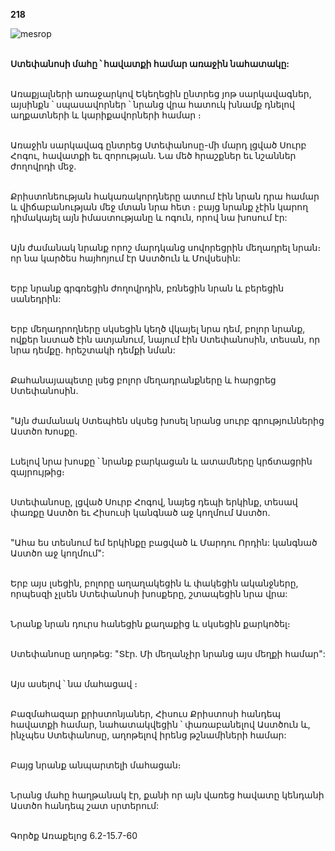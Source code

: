 **218**

![mesrop](https://volamar.ru/audio_video/foto/01/detbible/B452.BMP)

\
**Ստեփանոսի մահը ՝ հավատքի համար առաջին նահատակը:**

\
Առաքյալների առաջարկով Եկեղեցին ընտրեց յոթ սարկավագներ, այսինքն ՝ սպասավորներ ՝ նրանց վրա հատուկ խնամք դնելով աղքատների և կարիքավորների համար ։

\
Առաջին սարկավագ ընտրեց Ստեփանոսը-մի մարդ լցված Սուրբ Հոգու, հավատքի եւ զորության. Նա մեծ հրաշքներ եւ նշաններ ժողովրդի մեջ.

\
Քրիստոնեության հակառակորդները ատում էին նրան դրա համար և վիճաբանության մեջ մտան նրա հետ ։ բայց նրանք չէին կարող դիմակայել այն իմաստությանը և ոգուն, որով նա խոսում էր:

\
Այն ժամանակ նրանք որոշ մարդկանց սովորեցրին մեղադրել նրան։ որ նա կարծես հայհոյում էր Աստծուն և Մովսեսին:

\
Երբ նրանք գրգռեցին ժողովրդին, բռնեցին նրան և բերեցին սանեդրին:

\
Երբ մեղադրողները սկսեցին կեղծ վկայել նրա դեմ, բոլոր նրանք, ովքեր նստած էին ատյանում, նայում էին Ստեփանոսին, տեսան, որ նրա դեմքը. հրեշտակի դեմքի նման:

\
Քահանայապետը լսեց բոլոր մեղադրանքները և հարցրեց Ստեփանոսին.

\
"Այն ժամանակ Ստեպհեն սկսեց խոսել նրանց սուրբ գրություններից Աստծո Խոսքը.

\
Լսելով նրա խոսքը ՝ նրանք բարկացան և ատամները կրճտացրին զայրույթից։

\
Ստեփանոսը, լցված Սուրբ Հոգով, նայեց դեպի երկինք, տեսավ փառքը Աստծո եւ Հիսուսի կանգնած աջ կողմում Աստծո.

\
"Ահա ես տեսնում եմ երկինքը բացված և Մարդու Որդին: կանգնած Աստծո աջ կողմում":

\
Երբ այս լսեցին, բոլորը աղաղակեցին և փակեցին ականջները, որպեսզի չլսեն Ստեփանոսի խոսքերը, շտապեցին նրա վրա:

\
Նրանք նրան դուրս հանեցին քաղաքից և սկսեցին քարկոծել։

\
Ստեփանոսը աղոթեց: "Տէր. Մի մեղանչիր նրանց այս մեղքի համար":

\
Այս ասելով ՝ նա մահացավ ։

\
Բազմահազար քրիստոնյաներ, Հիսուս Քրիստոսի հանդեպ հավատքի համար, նահատակվեցին ՝ փառաբանելով Աստծուն և, ինչպես Ստեփանոսը, աղոթելով իրենց թշնամիների համար:

\
Բայց նրանք անպարտելի մահացան։

\
Նրանց մահը հաղթանակ էր, քանի որ այն վառեց հավատը կենդանի Աստծո հանդեպ շատ սրտերում:

\
Գործք Առաքելոց 6.2-15.7-60
